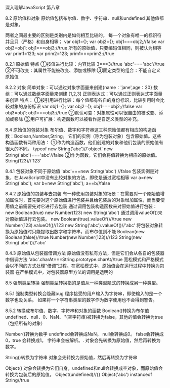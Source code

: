 深入理解JavaScript 第八章

8.2 原始值和对象
原始值包括布尔值、数字、字符串、null和undefined
其他值都是对象。

两者之间最主要的区别是类别内是如何相互比较的。
每一个对象有唯一的标识符并且只（严格）和自身相等；
var obj1={}; var obj2={}; obj1===obj2;//false
var obj3=obj1; obj1===obj3;//true
所有的原始值，只要编码值相同，则被认为相等
var prim1=123; var prim2=123; prim1===prim2;//true

8.2.1 原始值
特点
①按值进行比较：内容比较
3===3//true    'abc'==='abc'//true
②不可改变：其属性不能被改变、添加或移除
③固定类型的组合：不能自定义原始值

8.2.2 对象
简单对象：可以通过对象字面量来创建{name：'jane',age：20}
数组：可以通过数组字面量来创建 [1,2,3]
正则表达式：可以通过正则表达式字面量来创建
特点：
①按引用进行比较：每个值都有各自的身份标识，比较引用时会比较对象的身份标识
var obj1={}; var obj2={}; obj1===obj2;//false
var obj3=obj1; obj1===obj3;//true
②默认可变：对象属性可以很自由的被改变、添加或移除
③用户可扩展：构造函数可以被看作是自定义类型的补充。

8.4 原始值的包装对象
布尔值、数字和字符串这三种原始值都有相应的构造函数：Boolean,Number,String。
它们的实例（称为包装对象）包含原始值。这些构造函数有两种用法：
①作为构造函数，他们创建的对象和他们包装的原始值有很大的不同。
typeof new String('abc')//'object'
new String('abc')==='abc'//false
②作为函数，它们会将值转换为相应的原始值。
String(123)//'123'

8.4.1 包装对象不同于原始值
'abc'===new String('abc') //false
包装实例是对象，在JavaScript中没有比较对象的方法，即使是通过宽松相等
var a=new String('abc');
var b=new String('abc');
a==b//false

8.4.2 原始值的包装与去包装
有一种使用包装对象的场景：在需要对一个原始值增加属性时，首先要对这个原始值进行包装并且给包装后的对象增加属性，而当要使用值之前需要先对它进行去包装
通过调用包装构造函数来对原始值进行包装：
new Boolean(true) new Number(123) new String('abc')
通过调用valueOf()来对原始值进行去包装。
new Boolean(true).valueOf()//true
new Number(123).valueOf()//123
new String('abc').valueOf()//'abc'
将包装对象转换为原始值时只能提取出数字和字符串，而布尔值则不能
Boolean(new  Boolean(false))//true
Number(new Number(123))//123
String(new String('abc'))//'abc'

8.4.3 原始值从包装器借调方法
原始值没有私有方法，但是它们会从各自的包装器中借调方法
'abc'.charAt===String.prototype.charAt//true
宽松模式和严格模式会以不同的方式处理“借调”过程。在宽松模式中，原始值会在运行过程中转换为包装器
在严格模式中，对包装器原型方法的调用是透明的

8.5 强制类型转换
强制类型转换指的是值从一种类型隐式的转换成另一种类型。

8.5.1 强制类型转换会隐藏bug
程序接受的用户输入为字符串，即使输入的是一个数字也没关系。
如果将一个字符串类型的数字作为数字使用也不会得到警告。

8.5.2 转换成布尔值、数字、字符串和对象的函数
Boolean()转换为布尔值
undefined、null、0、NaN、''(空字符串)被转换为false，其他的值会转换为true（包括所有的对象）

Number()转换为数字
undefined会转换成NaN。
null会转换成0。
false会转换成0，true 会转换成1。
字符串会被解析。.
对象会先转换为原始值，然后再转换为数字。

String()转换为字符串
对象会先转换为原始值，然后再转换为字符串

Object()
对象会转换为它们自身，undefined和null会转换成空对象，而原始值会转换为包装后的原始值。
Object(undefined)//{}
Object('abc') instanceof String//true





